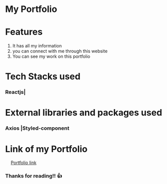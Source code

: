 # My Portfolio 


# Features
1. It has all my information 
2. you can connect with me through this website
3. You can see my work on this portfolio

# Tech Stacks used
### Reactjs| 

# External libraries and packages used
### Axios |Styled-component 


# Link of my Portfolio
 &emsp;
  <a href="https://developer.mozilla.org/en-US/docs/Web/JavaScript" target="_blank"> 
   Portfolio link
   </a>
  
 


### Thanks for reading!! 👍

